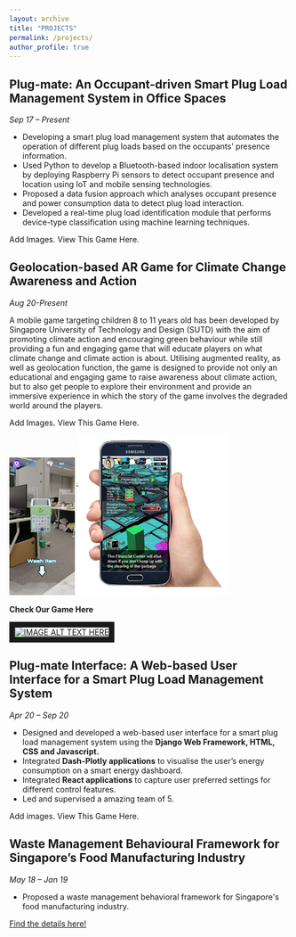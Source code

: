 ```yaml
---
layout: archive
title: "PROJECTS"
permalink: /projects/
author_profile: true
---
```


## Plug-mate: An Occupant-driven Smart Plug Load Management System in Office Spaces 
*Sep 17 – Present*
* Developing a smart plug load management system that automates the operation of different plug
loads based on the occupants’ presence information.
* Used Python to develop a Bluetooth-based indoor localisation system by deploying Raspberry Pi
sensors to detect occupant presence and location using IoT and mobile sensing technologies.
* Proposed a data fusion approach which analyses occupant presence and power consumption data
to detect plug load interaction.
* Developed a real-time plug load identification module that performs device-type classification
using machine learning techniques.

Add Images. View This Game Here.

## Geolocation-based AR Game for Climate Change Awareness and Action 
*Aug 20-Present*

A mobile game targeting children 8 to 11 years old has been developed by Singapore University of
Technology and Design (SUTD) with the aim of promoting climate action and encouraging green behaviour
while still providing a fun and engaging game that will educate players on what climate change and
climate action is about. Utilising augmented reality, as well as geolocation function, the game is 
designed to provide not only an educational and engaging game to raise awareness about climate action, 
but to also get people to explore their environment and provide an immersive experience in which the story 
of the game involves the degraded world around the players.

Add Images. View This Game Here.

![This is a alt text.](/images/game1.jpg "This is a sample image.") ![This is a alt text.](/images/game2.png "This is a sample image.")





**Check Our Game Here**

<a href="http://www.youtube.com/watch?feature=player_embedded&v=d3bd8sSuG7E
" target="_blank"><img src="http://img.youtube.com/vi/d3bd8sSuG7E/0.jpg" 
alt="IMAGE ALT TEXT HERE" width="240" height="180" border="10" /></a>




## Plug-mate Interface: A Web-based User Interface for a Smart Plug Load Management System
*Apr 20 – Sep 20*
* Designed and developed a web-based user interface for a smart plug load management system
using the **Django Web Framework, HTML, CSS and Javascript.**
* Integrated **Dash-Plotly applications** to visualise the user’s energy consumption on a smart energy
dashboard.
* Integrated **React applications** to capture user preferred settings for different control features.
* Led and supervised a amazing team of 5.

Add images. View This Game Here.

## Waste Management Behavioural Framework for Singapore’s Food Manufacturing Industry
*May 18 – Jan 19* 
* Proposed a waste management behavioral framework for Singapore's food manufacturing industry. 

[Find the details here!](../files/CIRP_Published.pdf)